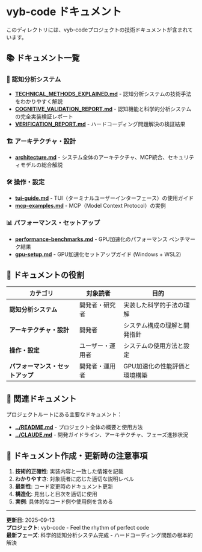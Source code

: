 # vyb-code ドキュメント

このディレクトリには、vyb-codeプロジェクトの技術ドキュメントが含まれています。

## 📚 ドキュメント一覧

### 🧠 認知分析システム

- **[TECHNICAL_METHODS_EXPLAINED.md](TECHNICAL_METHODS_EXPLAINED.md)** - 認知分析システムの技術手法をわかりやすく解説
- **[COGNITIVE_VALIDATION_REPORT.md](COGNITIVE_VALIDATION_REPORT.md)** - 認知機能と科学的分析システムの完全実装検証レポート
- **[VERIFICATION_REPORT.md](VERIFICATION_REPORT.md)** - ハードコーディング問題解決の検証結果

### 🏗️ アーキテクチャ・設計

- **[architecture.md](architecture.md)** - システム全体のアーキテクチャ、MCP統合、セキュリティモデルの総合解説

### 🛠️ 操作・設定

- **[tui-guide.md](tui-guide.md)** - TUI（ターミナルユーザーインターフェース）の使用ガイド
- **[mcp-examples.md](mcp-examples.md)** - MCP（Model Context Protocol）の実例

### 📊 パフォーマンス・セットアップ

- **[performance-benchmarks.md](performance-benchmarks.md)** - GPU加速化のパフォーマンス ベンチマーク結果
- **[gpu-setup.md](gpu-setup.md)** - GPU加速化セットアップガイド (Windows + WSL2)

## 🎯 ドキュメントの役割

| カテゴリ | 対象読者 | 目的 |
|---------|----------|------|
| **認知分析システム** | 開発者・研究者 | 実装した科学的手法の理解 |
| **アーキテクチャ・設計** | 開発者 | システム構成の理解と開発指針 |
| **操作・設定** | ユーザー・運用者 | システムの使用方法と設定 |
| **パフォーマンス・セットアップ** | 開発者・運用者 | GPU加速化の性能評価と環境構築 |

## 🔗 関連ドキュメント

プロジェクトルートにある主要なドキュメント：

- **[../README.md](../README.md)** - プロジェクト全体の概要と使用方法
- **[../CLAUDE.md](../CLAUDE.md)** - 開発ガイドライン、アーキテクチャ、フェーズ進捗状況

## 📝 ドキュメント作成・更新時の注意事項

1. **技術的正確性**: 実装内容と一致した情報を記載
2. **わかりやすさ**: 対象読者に応じた適切な説明レベル
3. **最新性**: コード変更時のドキュメント更新
4. **構造化**: 見出しと目次を適切に使用
5. **実例**: 具体的なコード例や使用例を含める

---

**更新日**: 2025-09-13  
**プロジェクト**: vyb-code - Feel the rhythm of perfect code  
**最新フェーズ**: 科学的認知分析システム完成 - ハードコーディング問題の根本的解決

